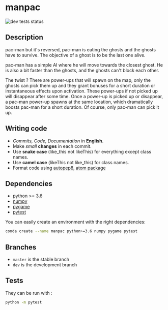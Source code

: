 # manpac

![dev tests status](https://github.com/Theomat/manpac/workflows/Tests/badge.svg?branch=dev)

## Description

pac-man but it's reversed, pac-man is eating the ghosts and the ghosts have to survive.
The objective of a ghost is to be the last one alive.

pac-man has a simple AI where he will move towards the closest ghost.
He is also a bit faster than the ghosts, and the ghosts can't block each other.

The twist ?
There are power-ups that will spawn on the map, only the ghosts can pick them up and they grant bonuses for a short duration or instantaneous effects upon activation.
These power-ups if not picked up will disappear after some time.
Once a power-up is picked up or disappear, a pac-man power-up spawns at the same location, which dramatically boosts pac-man for a short duration. Of course, only pac-man can pick it up.

## Writing code

- *Commits, Code, Documentation* in **English**.
- Make *small* **changes** in each commit.
- Use **snake case** (like_this not likeThis) for everything except class names.
- Use **camel case** (likeThis not like_this) for class names.
- Format code using [autopep8](https://github.com/hhatto/autopep8), [atom package](https://atom.io/packages/python-autopep8)


## Dependencies

- python >= 3.6
- [numpy](https://numpy.org/)
- [pygame](https://www.pygame.org/)
- [pytest](https://github.com/pytest-dev/pytest/)

You can easily create an environment with the right dependencies:
```bash
conda create --name manpac python>=3.6 numpy pygame pytest
```

## Branches

- ```master``` is the stable branch
- ```dev``` is the development branch


## Tests

They can be run with :
```bash
python -m pytest
```
